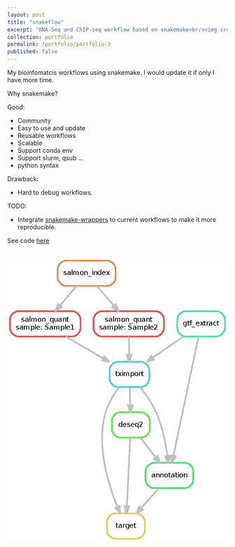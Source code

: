 ```yaml
---
layout: post
title: "snakeflow"
excerpt: "RNA-Seq and ChIP-seq workflow based on snakemake<br/><img src='/images/salmon-deseq2-dag.png'>"
collection: portfolio
permalink: /portfolio/portfolio-3
published: false
---
```


My bioinfomatcis workflows using snakemake. I would update it if only I have more time.

Why snakemake?  

Good:
- Community
- Easy to use and update
- Reusable workflows
- Scalable
- Support conda env
- Support slurm, qsub ...
- python syntax

Drawback: 
- Hard to debug workflows. 


TODO:
* Integrate [snakemake-wrappers](https://github.com/snakemake/snakemake-wrappers) to current workflows to make it more reproducible.

See code [here](https://github.com/zqfang/snakeflow)


<br/><img src='/images/salmon-deseq2-dag.png'>